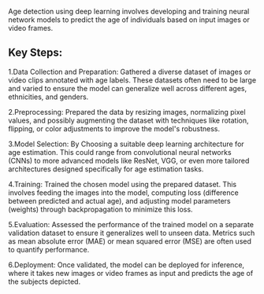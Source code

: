 Age detection using deep learning involves developing and training neural network models to predict the age of individuals based on input images or video frames. 

## Key Steps:

1.Data Collection and Preparation: Gathered a diverse dataset of images or video clips annotated with age labels. These datasets often need to be large and varied to ensure the model can generalize well across different ages, ethnicities, and genders.

2.Preprocessing: Prepared the data by resizing images, normalizing pixel values, and possibly augmenting the dataset with techniques like rotation, flipping, or color adjustments to improve the model's robustness.

3.Model Selection: By Choosing a suitable deep learning architecture for age estimation. This could range from convolutional neural networks (CNNs) to more advanced models like ResNet, VGG, or even more tailored architectures designed specifically for age estimation tasks.

4.Training: Trained the chosen model using the prepared dataset. This involves feeding the images into the model, computing loss (difference between predicted and actual age), and adjusting model parameters (weights) through backpropagation to minimize this loss.

5.Evaluation: Assessed the performance of the trained model on a separate validation dataset to ensure it generalizes well to unseen data. Metrics such as mean absolute error (MAE) or mean squared error (MSE) are often used to quantify performance.

6.Deployment: Once validated, the model can be deployed for inference, where it takes new images or video frames as input and predicts the age of the subjects depicted.
